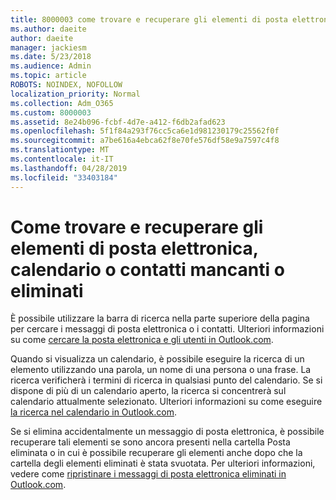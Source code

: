 ```yaml
---
title: 8000003 come trovare e recuperare gli elementi di posta elettronica, calendario o contatti mancanti o eliminati
ms.author: daeite
author: daeite
manager: jackiesm
ms.date: 5/23/2018
ms.audience: Admin
ms.topic: article
ROBOTS: NOINDEX, NOFOLLOW
localization_priority: Normal
ms.collection: Adm_O365
ms.custom: 8000003
ms.assetid: 8e24b096-fcbf-4d7e-a412-f6db2afad623
ms.openlocfilehash: 5f1f84a293f76cc5ca6e1d981230179c25562f0f
ms.sourcegitcommit: a7be616a4ebca62f8e70fe576df58e9a7597c4f8
ms.translationtype: MT
ms.contentlocale: it-IT
ms.lasthandoff: 04/28/2019
ms.locfileid: "33403184"
---
```

# <a name="how-to-find-and-recover-missing-or-deleted-email-calendar-or-contacts-items"></a>Come trovare e recuperare gli elementi di posta elettronica, calendario o contatti mancanti o eliminati

È possibile utilizzare la barra di ricerca nella parte superiore della pagina per cercare i messaggi di posta elettronica o i contatti. Ulteriori informazioni su come [cercare la posta elettronica e gli utenti in Outlook.com](https://support.office.com/article/88108edf-028e-4306-b87e-7400bbb40aa7).
  
Quando si visualizza un calendario, è possibile eseguire la ricerca di un elemento utilizzando una parola, un nome di una persona o una frase. La ricerca verificherà i termini di ricerca in qualsiasi punto del calendario. Se si dispone di più di un calendario aperto, la ricerca si concentrerà sul calendario attualmente selezionato. Ulteriori informazioni su come eseguire [la ricerca nel calendario in Outlook.com](https://support.office.com/article/5bc05289-c84c-4849-95a8-7eac05ed478a).
  
Se si elimina accidentalmente un messaggio di posta elettronica, è possibile recuperare tali elementi se sono ancora presenti nella cartella Posta eliminata o in cui è possibile recuperare gli elementi anche dopo che la cartella degli elementi eliminati è stata svuotata. Per ulteriori informazioni, vedere come [ripristinare i messaggi di posta elettronica eliminati in Outlook.com](https://support.office.com/article/cf06ab1b-ae0b-418c-a4d9-4e895f83ed50).